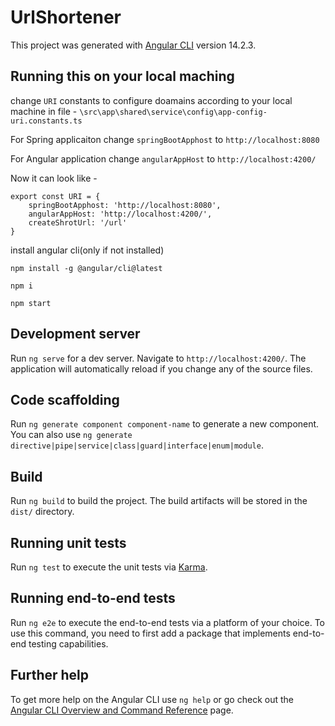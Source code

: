 # UrlShortener

This project was generated with [Angular CLI](https://github.com/angular/angular-cli) version 14.2.3.

## Running this on your local maching

change `URI` constants to configure doamains according to your local machine in file - `\src\app\shared\service\config\app-config-uri.constants.ts`

For Spring applicaiton change `springBootApphost` to `http://localhost:8080`

For Angular application change `angularAppHost` to `http://localhost:4200/`

Now it can look like - 
```shell
export const URI = {
    springBootApphost: 'http://localhost:8080',
    angularAppHost: 'http://localhost:4200/',
    createShrotUrl: '/url'
}
```

install angular cli(only if not installed)
```shell
npm install -g @angular/cli@latest
```

```shell
npm i
```

```shell
npm start
```

## Development server

Run `ng serve` for a dev server. Navigate to `http://localhost:4200/`. The application will automatically reload if you change any of the source files.




## Code scaffolding

Run `ng generate component component-name` to generate a new component. You can also use `ng generate directive|pipe|service|class|guard|interface|enum|module`.

## Build

Run `ng build` to build the project. The build artifacts will be stored in the `dist/` directory.

## Running unit tests

Run `ng test` to execute the unit tests via [Karma](https://karma-runner.github.io).

## Running end-to-end tests

Run `ng e2e` to execute the end-to-end tests via a platform of your choice. To use this command, you need to first add a package that implements end-to-end testing capabilities.

## Further help

To get more help on the Angular CLI use `ng help` or go check out the [Angular CLI Overview and Command Reference](https://angular.io/cli) page.
